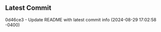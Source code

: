 
## Latest Commit
0d46ce3 - Update README with latest commit info (2024-08-29 17:02:58 -0400) <Yunxi-Zhou>
